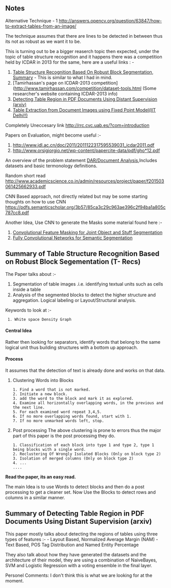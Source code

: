 ## Notes

Alternative Technique - 1
http://answers.opencv.org/question/63847/how-to-extract-tables-from-an-image/

The technique assumes that there are lines to be detected in between thus its not as robust as we want it to be.


This is turning out to be a bigger reaserch topic then expected, under the topic of table structure recognition and it happens there was a competition held by ICDAR in 2013  for the same, here are a useful links : -

1. [Table Structure Recognition Based On Robust Block Segmentation](https://www.dfki.uni-kl.de/~kieni/publications/spie98.pdf), [Summary](https://www.dfki.uni-kl.de/~kieni/publications/DLIA99.pdf) - This is similar to what I had in mind.
2. [Tamirhassan's page on ICDAR-2013 competition](http://www.tamirhassan.com/competition/dataset-tools.html (Some researcher's website containing ICDAR-2013 info)
3. [Detecting Table Region in PDF Documents Using Distant Supervision (arxiv)](https://arxiv.org/pdf/1506.08891.pdf)
4. [Table Extraction from Document Images using Fixed Point Model(IIT Delhi!!)](http://www.cse.iitd.ernet.in/~sumantra/publications/icvgip14_table.pdf)


Completely Uneccesary link http://rrc.cvc.uab.es/?com=introduction

Papers on Evaluation, might become useful :-
1. http://www.jdl.ac.cn/doc/2011/2011122317595539031_icdar2011.pdf
2. http://www.orsigiorgio.net/wp-content/papercite-data/pdf/gho*12.pdf

An overview of the problem statement [DAR/Document Analysis](file:///home/jayant/Downloads/9783540762799-c1.pdf),Includes datasets and basic termonology definitions.

Random short read http://www.academicscience.co.in/admin/resources/project/paper/f201503061425662933.pdf

CNN Based approach, not directly related but may be some starting thoughts on how to use CNN https://pdfs.semanticscholar.org/3b57/85ca3c29c963ae396c2f94ba1a805c787cc8.pdf


Another Idea, Use CNN to generate the Masks some material found here :-
1. [Convolutional Feature Masking for Joint Object and Stuff Segmentation](https://arxiv.org/abs/1412.1283)
2. [Fully Convolutional Networks for Semantic Segmentation](http://www.cv-foundation.org/openaccess/content_cvpr_2015/papers/Long_Fully_Convolutional_Networks_2015_CVPR_paper.pdf)



## Summary of Table Structure Recognition Based on Robust Block Segementation (T- Recs)

The Paper talks about :-
1. Segmentation of table images .i.e. identifying textual units such as cells inside a table
2. Analysis of the segmented blocks to detect the higher structure and aggregation. Logical labeling or Layout/Structural analysis.

Keywords to look at :-

     1. White space Density Graph

#### Central Idea
Rather then looking for separators, identify words that belong to the same logical unit thus building structures with a bottom up approach.

#### Process
It assumes that the detection of text is already done and works on that data.

1. Clustering Words into Blocks

       1. Find a word that is not marked.
       2. Initiate a new block.
       3. add the word to the block and mark it as explored.
       4. Examine all horizontally overlapping words, in the previous and the next line.
       5. For each examined word repeat 3,4,5.
       6. If no more overlapping words found, start with 1.
       7. If no more unmarked words left, stop.

2. Post processing
The above clustering is prone to errors thus the major part of this paper is the post processing they do.

       1. Classification of each block into type 1 and type 2, type 1 being blocks with a single word.
       2. Reclustering Of Wrongly Isolated Blocks (Only on block type 2)
       3. Isolation of merged columns (Only on block type 2)
       4. ...
       ....
**Read the paper, its an easy read.**

The main Idea is to use Words to detect blocks and then do a post processing to get a cleaner set. Now Use the Blocks to detect rows and columns in a similar manner.


## Summary of Detecting Table Region in PDF Documents Using Distant Supervision (arxiv)

This paper mostly talks about detecting the regions of tables using three types of features :-
    - Layout Based, Normalized Average Margin (NAM)
    - Text Based, POS Tag Distribution and Named Entity Percentage

They also talk about how they have generated the datasets and the architecture of their model, they are using a combination of NaiveBayes, SVM and Logistic Regression with a voting ensemble in the final layer.

Personel Comments: I don't think this is what we are looking for at the moment.
